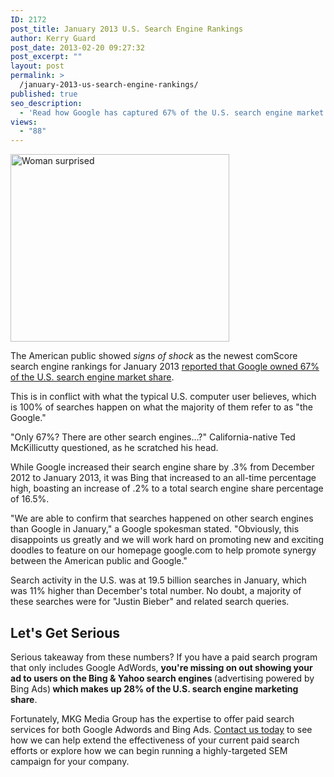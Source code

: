 ```yaml
---
ID: 2172
post_title: January 2013 U.S. Search Engine Rankings
author: Kerry Guard
post_date: 2013-02-20 09:27:32
post_excerpt: ""
layout: post
permalink: >
  /january-2013-us-search-engine-rankings/
published: true
seo_description:
  - 'Read how Google has captured 67% of the U.S. search engine market share in January 2013 and why you should look into advertising on Bing and Yahoo.'
views:
  - "88"
---
```

<img class=" wp-image-2173 alignleft" alt="Woman surprised" src="http://mkgmediagroup.com/wp-content/uploads/2013/02/womansurprised.jpg" width="350" height="300" />

The American public showed <em>signs of shock</em> as the newest comScore search engine rankings for January 2013 <a href="http://www.comscore.com/Insights/Press_Releases/2013/2/comScore_Releases_January_2013_U.S._Search_Engine_Rankings" target="_blank">reported that Google owned 67% of the U.S. search engine market share</a>.

This is in conflict with what the typical U.S. computer user believes, which is 100% of searches happen on what the majority of them refer to as "the Google."

"Only 67%? There are other search engines...?" California-native Ted McKillicutty questioned, as he scratched his head.

While Google increased their search engine share by .3% from December 2012 to January 2013, it was Bing that increased to an all-time percentage high, boasting an increase of .2% to a total search engine share percentage of 16.5%.

"We are able to confirm that searches happened on other search engines than Google in January," a Google spokesman stated. "Obviously, this disappoints us greatly and we will work hard on promoting new and exciting doodles to feature on our homepage google.com to help promote synergy between the American public and Google."

Search activity in the U.S. was at 19.5 billion searches in January, which was 11% higher than December's total number. No doubt, a majority of these searches were for "Justin Bieber" and related search queries.
<h2>Let's Get Serious</h2>
Serious takeaway from these numbers? If you have a paid search program that only includes Google AdWords, <strong>you're missing on out showing your ad to users on the Bing &amp; Yahoo search engines </strong>(advertising powered by Bing Ads)<strong> which makes up 28% of the U.S. search engine marketing share</strong>.

Fortunately, MKG Media Group has the expertise to offer paid search services for both Google Adwords and Bing Ads. <a href="http://mkgmediagroup.com/contact-us/" target="_blank">Contact us today</a> to see how we can help extend the effectiveness of your current paid search efforts or explore how we can begin running a highly-targeted SEM campaign for your company.